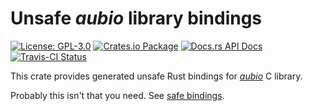 # Unsafe _aubio_ library bindings

[![License: GPL-3.0](https://img.shields.io/badge/License-GPL--3.0-brightgreen.svg)](https://opensource.org/licenses/GPL-3.0)
[![Crates.io Package](https://img.shields.io/crates/v/aubio-sys.svg?style=popout)](https://crates.io/crates/aubio-sys)
[![Docs.rs API Docs](https://docs.rs/aubio-sys/badge.svg)](https://docs.rs/aubio-sys)
[![Travis-CI Status](https://travis-ci.com/katyo/aubio-rs.svg?branch=master)](https://travis-ci.com/katyo/aubio-rs)

This crate provides generated unsafe Rust bindings for [_aubio_](//github.com/aubio/aubio) C library.

Probably this isn't that you need. See [safe bindings](https://crates.io/crates/aubio-rs).
